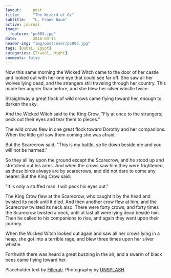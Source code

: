 ```yaml
---
layout:     post
title:      "The Wizard of Oz"
subtitle:   "L. Frank Baum"
active: journal
image:
  feature: "pc003.jpg"
date:       2016-03-15
header-img: "img/postcover/pc003.jpg"
tags: [Dubai, Egypt]
categories: [Travel, Night]
comments: false
---
```


<p>Now this same morning the Wicked Witch came to the door of her castle and looked out with her one eye that could see far off.  She saw all her wolves lying dead, and the strangers still traveling through her country.  This made her angrier than before, and she blew her silver whistle twice.</p>

<p>Straightway a great flock of wild crows came flying toward her, enough to darken the sky.</p>

<p>And the Wicked Witch said to the King Crow, "Fly at once to the strangers; peck out their eyes and tear them to pieces."</p>

<p>The wild crows flew in one great flock toward Dorothy and her companions.  When the little girl saw them coming she was afraid.</p>

<p>But the Scarecrow said, "This is my battle, so lie down beside me and you will not be harmed."</p>

<p>So they all lay upon the ground except the Scarecrow, and he stood up and stretched out his arms.  And when the crows saw him they were frightened, as these birds always are by scarecrows, and did not dare to come any nearer.  But the King Crow said:</p>

<p>"It is only a stuffed man.  I will peck his eyes out."</p>

<p>The King Crow flew at the Scarecrow, who caught it by the head and twisted its neck until it died.  And then another crow flew at him, and the Scarecrow twisted its neck also.  There were forty crows, and forty times the Scarecrow twisted a neck, until at last all were lying dead beside him.  Then he called to his companions to rise, and again they went upon their journey.</p>

<p>When the Wicked Witch looked out again and saw all her crows lying in a heap, she got into a terrible rage, and blew three times upon her silver whistle.</p>

<p>Forthwith there was heard a great buzzing in the air, and a swarm of black bees came flying toward her.</p>

<p>Placeholder text by <a href="http://www.fillerati.com/">Fillerati</a>. Photography by <a href="https://unsplash.com">UNSPLASH</a>.</p>